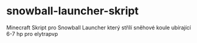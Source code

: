 # snowball-launcher-skript
Minecraft Skript pro Snowball Launcher který střílí sněhové koule ubírající 6-7 hp pro elytrapvp
